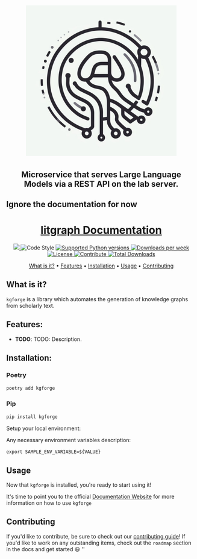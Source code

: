<h1 align="center">
  <br>
  <img src="https://github.com/harishsiravuri/litgraph/blob/main/images/litgraph_logo.jpeg?raw=true"  width="400" height="400" alt="litgraph logo"/>
  <br>
</h1>

<h2 align="center">Microservice that serves Large Language Models via a REST API on the lab server.</h2>

<h2> Ignore the documentation for now </h2>
<h1 align="center"><a href="https://harishsiravuri.github.io/litgraph/">litgraph Documentation</h1>

<p align="center">

   <a alt="Tests" href="https://github.com/harishsiravuri/kgforge/actions/workflows/publish-to-pypi.yml/badge.svg">
      <img src="https://github.com/harishsiravuri/kgforge/actions/workflows/publish-to-pypi.yml/badge.svg?branch=main">
  </a>
  <img alt="Code Style" src="https://img.shields.io/badge/  code%20style-black-000000.svg" />
  <a href="https://www.python.org/downloads/release/python-390/">
  </a>
  <a href="https://pypi.org/project/kgforge" target="_blank">
    <img src="https://img.shields.io/badge/python-3.11-blue.svg" alt="Supported Python versions">
  </a>
  <a href="https://img.shields.io/pypi/dw/kgforge" target="_blank">
    <img src="https://img.shields.io/pypi/dw/kgforge" alt="Downloads per week">
  </a>
  <a href="https://img.shields.io/badge/License-MIT-yellow.svg" target="_blank">
    <img src="https://img.shields.io/badge/License-MIT-yellow.svg" alt="License">
  </a>
  <a href="https://img.shields.io/badge/PRs-welcome-brightgreen.svg?style=flat-square" target="_blank">
    <img src="https://img.shields.io/badge/PRs-welcome-brightgreen.svg?style=flat-square" alt="Contribute">
  </a>
  <a href="https://pepy.tech/project/kgforge" target="_blank">
    <img src="https://static.pepy.tech/badge/kgforge" alt="Total Downloads">
  </a>

</p>

<p align="center">
  <a href="#what-is-it">What is it?</a> •
  <a href="#features">Features</a> •
  <a href="#installation">Installation</a> •
  <a href="#usage">Usage</a>  •
  <a href="#contributing">Contributing</a>
</p>

## What is it?
`kgforge` is a library which automates the generation of knowledge graphs from scholarly text.

## Features:
  - **TODO**: TODO: Description.

## Installation:

### Poetry

```bash
poetry add kgforge
```

### Pip

```bash
pip install kgforge
```

Setup your local environment:

Any necessary environment variables description:


```shell
export SAMPLE_ENV_VARIABLE=${VALUE}
```

## Usage

Now that `kgforge` is installed, you're ready to start using it!

It's time to point you to the official [Documentation Website](https://harishsiravuri.github.io/kgforge/) for more information on how to use `kgforge`


## Contributing
If you'd like to contribute, be sure to check out our [contributing guide](./CONTRIBUTING.md)! If you'd like to work on any outstanding items, check out the `roadmap` section in the docs and get started :smiley:
''
